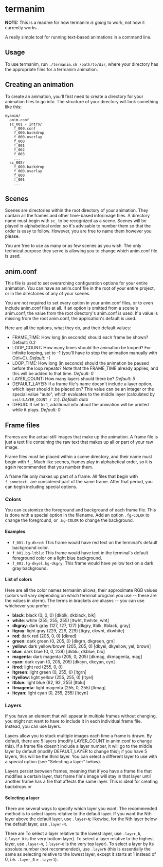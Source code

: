 # termanim

**NOTE:** This is a readme for how termanim _is going_ to work, not how it currently works.

A really simple tool for running text-based animations in a command line.

## Usage
To use termanim, run `./termanim.sh /path/to/dir`, where your directory has the appropriate files for a termanim animation.

## Creating an animation
To create an animation, you'll first need to create a directory for your animation files to go into. The structure of your directory will look something like this:

```
myanim/
  anim.conf
  sc_001 - Intro/
    f_000.conf
    f_000.backdrop
    f_000.overlay
    f_000
    f_001
    f_002
    f_003
    ...
  sc_002/
    f_000.backdrop
    f_000.overlay
    f_000
    f_001
    ...
```

## Scenes
Scenes are directories within the root directory of your animation. They contain all the frames and other time-based info/image files. A directory name must begin with `sc_` to be recognized as a scene. Scenes will be played in alphabetical order, so it's advisable to number them so that the order is easy to follow. However, you are free to name them however you please.

You are free to use as many or as few scenes as you wish. The only technical purpose they serve is allowing you to change which anim.conf file is used.

## anim.conf
This file is used to set overarching configuration options for your entire animation. You can have an anim.conf file in the root of your entire project, or in the directories of any of your scenes.

You are not required to set every option in your anim.conf files, or to even include anim.conf files at all. If an option is omitted from a scene's anim.conf, the value from the root directory's anim.conf is used. If a value is missing from the root anim.conf, the application's default is used.

Here are all the options, what they do, and their default values:

* FRAME_TIME: How long (in seconds) should each frame be shown? Default: 0.2
* LOOP_COUNT: How many times should the animation be looped? For infinite looping, set to -1 (you'll have to stop the animation manually with Ctrl+C). _Default: -1_
* LOOP_TIME: How long (in seconds) should the animation be paused before the loop repeats? Note that the FRAME_TIME already applies, and this will be added to that time. _Default: 0_
* LAYER_COUNT: How many layers should there be? _Default: 5_
* DEFAULT_LAYER: If a frame file's name doesn't include a layer option, which layer should it be placed on? This value can be an integer or the special value "auto", which evaluates to the middle layer (calculated by `ceil(LAYER_COUNT / 2)`). _Default: auto_
* DEBUG: If set to 1, additional info about the animation will be printed while it plays. _Default: 0_

## Frame files
Frames are the actual still images that make up the animation. A frame file is just a text file containing the raw text that makes up all or part of your raw image.

Frame files must be placed within a scene directory, and their name must begin with `f_`. Much like scenes, frames play in alphabetical order, so it is again recommended that you number them.

A frame file only makes up part of a frame. All files that begin with `f_sometext.` are considered part of the same frame. After that period, you can begin including special options.

### Colors
You can customize the foreground and background of each frame file. This is done with a special option in the filename. Add an option `.fg-COLOR` to change the foreground, or `.bg-COLOR` to change the background.

#### Examples
* `f_001.fg-dkred`: This frame would have red text on the terminal's default background color.
* `f_001.bg-ltblu`: This frame would have text in the terminal's default foreground color on a light blue background.
* `f_001.fg-dkyel.bg-dkgry`: This frame would have yellow text on a dark gray background.

#### List of colors
Here are all the color names termanim allows, their approximate RGB values (colors will vary depending on which terminal program you use -- these are the values in xterm). The terms in brackets are aliases -- you can use whichever you prefer:

* **black**: black (0, 0, 0) [dkblk, dkblack, blk]
* **white**: white (255, 255, 255) [ltwht, ltwhite, wht]
* **dkgray**: dark gray (127, 127, 127) [dkgry, ltblk, ltblack, gray]
* **ltgray**: light gray (229, 229, 229) [ltgry, dkwht, dkwhite]
* **red**: dark red (205, 0, 0) [dkred]
* **green**: dark green (0, 205, 0) [dkgrn, dkgreen, grn]
* **yellow**: dark yellow/brown (205, 205, 0) [dkyel, dkyellow, yel, brown]
* **blue**: dark blue (0, 0, 238) [dkblu, dkblue, blu]
* **magenta**: dark magenta (205, 0, 205) [dkmag, dkmagenta, mag]
* **cyan**: dark cyan (0, 205, 205) [dkcyn, dkcyan, cyn]
* **ltred**: light red (255, 0, 0)
* **ltgreen**: light green (0, 255, 0) [ltgrn]
* **ltyellow**: light yellow (255, 255, 0) [ltyel]
* **ltblue**: light blue (92, 92, 255) [ltblu]
* **ltmagenta**: light magenta (255, 0, 255) [ltmag]
* **ltcyan**: light cyan (0, 255, 255) [ltcyn]

### Layers
If you have an element that will appear in multiple frames without changing, you might not want to have to include it in each individual frame file. Instead, you can use layers.

Layers allow you to stack multiple images each time a frame is drawn. By default, there are 5 layers (modify LAYER_COUNT in anim.conf to change this). If a frame file doesn't include a layer number, it will go to the middle layer by default (modify DEFAULT_LAYER to change this); if you have 5 layers, this will be the third layer. You can select a different layer to use with a special option (see "Selecting a layer" below).

Layers persist between frames, meaning that if you have a frame file that modifies a certain layer, that frame file's image will stay in that layer until another frame has a file that affects the same layer. This is ideal for creating backdrops or

#### Selecting a layer

There are several ways to specify which layer you want. The recommended method is to select layers relative to the default layer. If you want the Nth layer above the default layer, use `.layer+N`; likewise, for the Nth layer below the default layer, use `.layer-N`.

There are To select a layer relative to the lowest layer, use `.layer_N`, (`.layer_0` is the very bottom layer). To select a layer relative to the highest layer, use `.layer~N`, (`.layer~0` is the very top layer). To select a layer by its absolute number (not recommended), use `.layerN` (this is essentially the same as selecting relative to the lowest layer, except it starts at 1 instead of 0, i.e. `.layer_0` = `.layer1`).
